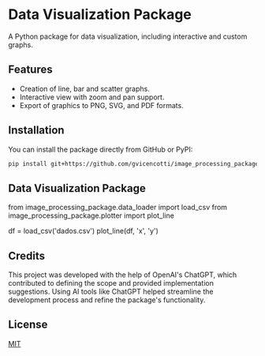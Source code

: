 # Data Visualization Package

A Python package for data visualization, including interactive and custom graphs.

## Features

- Creation of line, bar and scatter graphs.
- Interactive view with zoom and pan support.
- Export of graphics to PNG, SVG, and PDF formats.

## Installation

You can install the package directly from GitHub or PyPI:

```bash
pip install git+https://github.com/gvicencotti/image_processing_package.git
```

## Data Visualization Package

from image_processing_package.data_loader import load_csv
from image_processing_package.plotter import plot_line

df = load_csv('dados.csv')
plot_line(df, 'x', 'y')

## Credits

This project was developed with the help of OpenAI's ChatGPT, which contributed to defining the scope and provided implementation suggestions. Using AI tools like ChatGPT helped streamline the development process and refine the package's functionality.

## License

[MIT](https://choosealicense.com/licenses/mit/)
